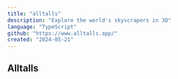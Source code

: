 ```yaml
---
title: "alltalls"
description: "Explore the world's skyscrapers in 3D"
language: "TypeScript"
github: "https://www.alltalls.app/"
created: "2024-05-21"
---
```


## Alltalls